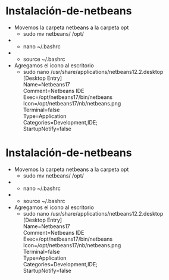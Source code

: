 # Instalación-de-netbeans
* Movemos la carpeta netbeans a la carpeta opt
   * sudo mv netbeans/ /opt/
* 
   * nano ~/.bashrc
* 
   * source ~/.bashrc
* Agregamos el icono al escritorio
   * sudo nano /usr/share/applications/netbeans12.2.desktop<br>
 [Desktop Entry]<br>
 Name=Netbeans17<br>
 Comment=Netbeans IDE<br>
 Exec=/opt/netbeans17/bin/netbeans<br>
 Icon=/opt/netbeans17/nb/netbeans.png<br>
 Terminal=false<br>
 Type=Application<br>
 Categories=Development,IDE;<br>
 StartupNotify=false<br>
 
 # Instalación-de-netbeans
* Movemos la carpeta netbeans a la carpeta opt
   * sudo mv netbeans/ /opt/
* 
   * nano ~/.bashrc
* 
   * source ~/.bashrc
* Agregamos el icono al escritorio
   * sudo nano /usr/share/applications/netbeans12.2.desktop<br>
 [Desktop Entry]<br>
 Name=Netbeans17<br>
 Comment=Netbeans IDE<br>
 Exec=/opt/netbeans17/bin/netbeans<br>
 Icon=/opt/netbeans17/nb/netbeans.png<br>
 Terminal=false<br>
 Type=Application<br>
 Categories=Development,IDE;<br>
 StartupNotify=false<br>

